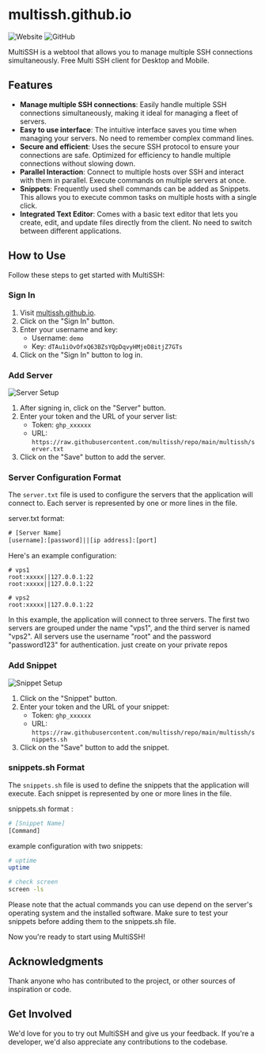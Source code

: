# multissh.github.io

![Website](https://img.shields.io/website?url=https%3A%2F%2Fmultissh.github.io&up_message=online&down_message=offline&logo=googlechrome&label=demo%20website)
![GitHub](https://img.shields.io/github/license/multissh/multissh.github.io)

MultiSSH is a webtool that allows you to manage multiple SSH connections simultaneously. Free Multi SSH client for Desktop and Mobile.

## Features

- **Manage multiple SSH connections**: Easily handle multiple SSH connections simultaneously, making it ideal for managing a fleet of servers.
- **Easy to use interface**: The intuitive interface saves you time when managing your servers. No need to remember complex command lines.
- **Secure and efficient**: Uses the secure SSH protocol to ensure your connections are safe. Optimized for efficiency to handle multiple connections without slowing down.
- **Parallel Interaction**: Connect to multiple hosts over SSH and interact with them in parallel. Execute commands on multiple servers at once.
- **Snippets**: Frequently used shell commands can be added as Snippets. This allows you to execute common tasks on multiple hosts with a single click.
- **Integrated Text Editor**: Comes with a basic text editor that lets you create, edit, and update files directly from the client. No need to switch between different applications.

## How to Use

Follow these steps to get started with MultiSSH:

### Sign In

1. Visit [multissh.github.io](https://multissh.github.io).
2. Click on the "Sign In" button.
3. Enter your username and key:
    - Username: `demo`
    - Key: `dTAu1iOvOfxQ63BZsYQpDqvyHMjeD8itjZ7GTs`
4. Click on the "Sign In" button to log in.

### Add Server
![Server Setup](https://i.imgur.com/B1625qm.png)

1. After signing in, click on the "Server" button.
2. Enter your token and the URL of your server list:
    - Token: `ghp_xxxxxx`
    - URL: `https://raw.githubusercontent.com/multissh/repo/main/multissh/server.txt`
3. Click on the "Save" button to add the server.

### Server Configuration Format
The `server.txt` file is used to configure the servers that the application will connect to. Each server is represented by one or more lines in the file. 

server.txt format:

```txt
# [Server Name]
[username]:[password]||[ip address]:[port]
```

Here's an example configuration:
```
# vps1
root:xxxxx||127.0.0.1:22
root:xxxxx||127.0.0.1:22

# vps2
root:xxxxx||127.0.0.1:22
```

In this example, the application will connect to three servers. The first two servers are grouped under the name "vps1", and the third server is named "vps2". All servers use the username "root" and the password "password123" for authentication. just create on your private repos

### Add Snippet
![Snippet Setup](https://i.imgur.com/8aPvKor.png)

1. Click on the "Snippet" button.
2. Enter your token and the URL of your snippet:
    - Token: `ghp_xxxxxx`
    - URL: `https://raw.githubusercontent.com/multissh/repo/main/multissh/snippets.sh`
3. Click on the "Save" button to add the snippet.

### snippets.sh Format
The `snippets.sh` file is used to define the snippets that the application will execute. Each snippet is represented by one or more lines in the file.

snippets.sh format :
```sh
# [Snippet Name]
[Command]
```
example configuration with two snippets:
```sh
# uptime
uptime

# check screen
screen -ls
```
Please note that the actual commands you can use depend on the server's operating system and the installed software. Make sure to test your snippets before adding them to the snippets.sh file.

Now you're ready to start using MultiSSH!

## Acknowledgments

Thank anyone who has contributed to the project, or other sources of inspiration or code.

## Get Involved

We'd love for you to try out MultiSSH and give us your feedback. If you're a developer, we'd also appreciate any contributions to the codebase.
